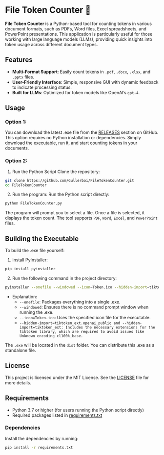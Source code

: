# File Token Counter 🔢

**File Token Counter** is a Python-based tool for counting tokens in various document formats, such as PDFs, Word files, Excel spreadsheets, and PowerPoint presentations. This application is particularly useful for those working with large language models (LLMs), providing quick insights into token usage across different document types.

## Features
- **Multi-Format Support**: Easily count tokens in `.pdf`, `.docx`, `.xlsx`, and `.pptx` files.
- **User-Friendly Interface**: Simple, responsive GUI with dynamic feedback to indicate processing status.
- **Built for LLMs**: Optimized for token models like OpenAI’s `gpt-4`.

## Usage
### Option 1: 
You can download the latest .exe file from the [RELEASES](https://github.com/Gullerboi/FileTokenCounter/releases) section on GitHub. This option requires no Python installation or dependencies. Simply download the executable, run it, and start counting tokens in your documents.

### Option 2: 
1. Run the Python Script
Clone the repository:

```Bash
git clone https://github.com/Gullerboi/FileTokenCounter.git
cd FileTokenCounter
```

2. Run the program: Run the Python script directly:

```Bash
python FileTokenCounter.py
```

The program will prompt you to select a file. Once a file is selected, it displays the token count.
The tool supports `PDF`, `Word`, `Excel`, and `PowerPoint` files.

## Building the Executable
To build the .exe file yourself:

1. Install PyInstaller:
```Bash
pip install pyinstaller
```

2. Run the following command in the project directory:

```Bash
pyinstaller --onefile --windowed --icon=Token.ico --hidden-import=tiktoken_ext.openai_public --hidden-import=tiktoken_ext FileTokenCounter.py
```
- Explanation:
  - `--onefile`: Packages everything into a single .exe.
  - `--windowed`: Ensures there is no command prompt window when running the .exe.
  - `--icon=Token.ico`: Uses the specified icon file for the executable.
  - `--hidden-import=tiktoken_ext.openai_public and --hidden-import=tiktoken_ext: Includes the necessary extensions for the tiktoken library, which are required to avoid issues like Unknown encoding cl100k_base.`

The `.exe` will be located in the `dist` folder. You can distribute this .exe as a standalone file.

## License
This project is licensed under the MIT License. See the [LICENSE](https://github.com/Gullerboi/FileTokenCounter/blob/main/LICENSE) file for more details.

## Requirements
- Python 3.7 or higher (for users running the Python script directly)
- Required packages listed in [requirements.txt](https://github.com/Gullerboi/FileTokenCounter/blob/main/requirements.txt)

### Dependencies
Install the dependencies by running:

```bash
pip install -r requirements.txt
```




